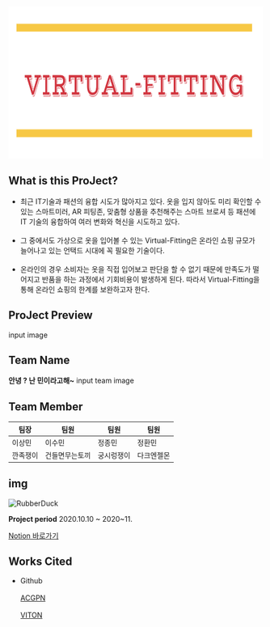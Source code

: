 <img src="logo.png" width="1000px" height="300px"></img><br/>

## What is this ProJect?
* 최근 IT기술과 패션의 융합 시도가 많아지고 있다. 옷을 입지 않아도 미리 확인할 수 있는 스마트미러, AR 피팅존, 맞춤형 상품을 추천해주는 스마트 브로셔 등 패션에 IT 기술의 융합하여 여러 변화와 혁신을 시도하고 있다.
<br></br>
* 그 중에서도 가상으로 옷을 입어볼 수 있는 Virtual-Fitting은 온라인 쇼핑 규모가 늘어나고 있는 언택드 시대에 꼭 필요한 기술이다.
<br></br>
* 온라인의 경우 소비자는 옷을 직접 입어보고 판단을 할 수 없기 때문에 만족도가 떨어지고 반품을 하는 과정에서 기회비용이 발생하게 된다. 따라서 Virtual-Fitting을 통해 온라인 쇼핑의 한계를 보완하고자 한다.


## ProJect Preview 

input image 

## Team Name

**안녕 ? 난 민이라고해~**
input team image

## Team Member
팀장|팀원|팀원|팀원
---|---|---|---
이상민|이수민|정종민|정환민
깐족쟁이|건들면무는토끼|궁시렁쟁이|다크엔젤몬
## img
<img src="https://lh3.googleusercontent.com/proxy/thxrDo484QDjfy5K7zoOguoZ2ST2TO2oLgClotS135k_qenIbU_-QnJLDjrGE248U1JRMSqEpxKcaeGhDORi4TPZH-vwqscWTYkXYKZGb_Kgo-Ca6Uwm61OoLa5SPqNnVZ2GUUVZtbfRJ10vRrK8lGTVPi1rP1KG6VDazD-ashW4fWBH6159dr0UeQaGkcZBSYYuED2OPRiEuLZ1tBysrwU" width="450px" height="300px" alt="RubberDuck"></img>










**Project period**
2020.10.10 ~ 2020~11.


[Notion 바로가기](https://www.notion.so/AI-27c20722167c456e84110791cca0771c)

## Works Cited
* Github <br></br>
[ACGPN](https://github.com/switchablenorms/DeepFashion_Try_On)<br></br>
[VITON](https://github.com/xthan/VITON)
